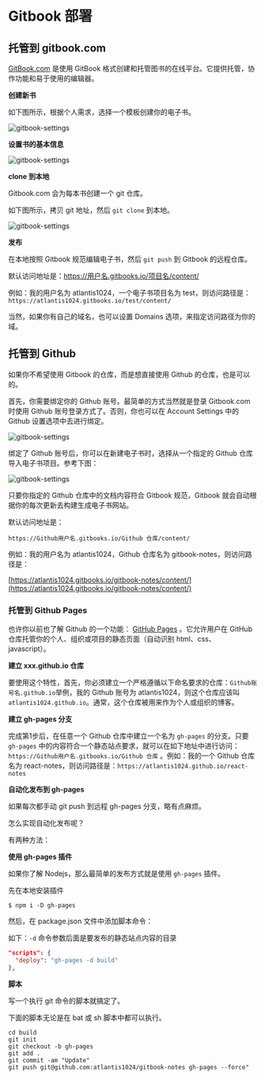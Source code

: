 # Gitbook 部署

## 托管到 gitbook.com

[GitBook.com](https://www.gitbook.com/ )  是使用 GitBook 格式创建和托管图书的在线平台。它提供托管，协作功能和易于使用的编辑器。

**创建新书**

如下图所示，根据个人需求，选择一个模板创建你的电子书。

![gitbook-settings](https://raw.githubusercontent.com/atlantis1024/gitbook-notes/master/assets/images/gitbook-new-book.png)

**设置书的基本信息**

![gitbook-settings](https://raw.githubusercontent.com/atlantis1024/gitbook-notes/master/assets/images/gitbook-settings.png)

**clone 到本地**

Gitbook.com 会为每本书创建一个 git 仓库。

如下图所示，拷贝 git 地址，然后 `git clone` 到本地。

![gitbook-settings](https://raw.githubusercontent.com/atlantis1024/gitbook-notes/master/assets/images/gitbook-clone.png)

**发布**

在本地按照 Gitbook 规范编辑电子书，然后 `git push` 到 Gitbook 的远程仓库。

默认访问地址是：https://用户名.gitbooks.io/项目名/content/

例如：我的用户名为 atlantis1024，一个电子书项目名为 test，则访问路径是： `https://atlantis1024.gitbooks.io/test/content/`

当然，如果你有自己的域名，也可以设置 Domains 选项，来指定访问路径为你的域。

## 托管到 Github

如果你不希望使用 Gitbook 的仓库，而是想直接使用 Github 的仓库，也是可以的。

首先，你需要绑定你的 Github 账号。最简单的方式当然就是登录 Gitbook.com 时使用 Github  账号登录方式了。否则，你也可以在 Account Settings 中的 Github 设置选项中去进行绑定。

![gitbook-settings](https://raw.githubusercontent.com/atlantis1024/gitbook-notes/master/assets/images/gitbook-settings-github.png)

绑定了 Github 账号后，你可以在新建电子书时，选择从一个指定的 Github 仓库导入电子书项目。参考下图：

![gitbook-settings](https://raw.githubusercontent.com/atlantis1024/gitbook-notes/master/assets/images/gitbook-new-book-with-github.png)

只要你指定的 Github 仓库中的文档内容符合 Gitbook 规范，Gitbook 就会自动根据你的每次更新去构建生成电子书网站。

默认访问地址是：

```
https://Github用户名.gitbooks.io/Github 仓库/content/
```

例如：我的用户名为 atlantis1024，Github 仓库名为 gitbook-notes，则访问路径是：

[https://atlantis1024.gitbooks.io/gitbook-notes/content/](https://atlantis1024.gitbooks.io/gitbook-notes/content/)

### 托管到 Github Pages

也许你以前也了解 Github 的一个功能： [GitHub Pages](https://pages.github.com/) 。它允许用户在 GitHub 仓库托管你的个人、组织或项目的静态页面（自动识别 html、css、javascript）。

**建立 xxx.github.io 仓库**

要使用这个特性，首先，你必须建立一个严格遵循以下命名要求的仓库：`Github账号名.github.io`举例，我的 Github 账号为 atlantis1024，则这个仓库应该叫 `atlantis1024.github.io`。通常，这个仓库被用来作为个人或组织的博客。

**建立 gh-pages 分支**

完成第1步后，在任意一个 Github 仓库中建立一个名为 `gh-pages` 的分支。只要 `gh-pages` 中的内容符合一个静态站点要求，就可以在如下地址中进行访问：`https://Github用户名.gitbooks.io/Github 仓库` 。例如：我的一个 Github 仓库名为 react-notes，则访问路径是：`https://atlantis1024.github.io/react-notes`

**自动化发布到 gh-pages**

如果每次都手动 git push 到远程 gh-pages 分支，略有点麻烦。

怎么实现自动化发布呢？

有两种方法：

**使用 gh-pages 插件**

如果你了解 Nodejs，那么最简单的发布方式就是使用 `gh-pages` 插件。

先在本地安装插件

```
$ npm i -D gh-pages
```

然后，在 package.json 文件中添加脚本命令：

如下：`-d` 命令参数后面是要发布的静态站点内容的目录

```json
"scripts": {
  "deploy": "gh-pages -d build"
},
```

**脚本**

写一个执行 git 命令的脚本就搞定了。

下面的脚本无论是在 bat 或 sh 脚本中都可以执行。

```
cd build
git init
git checkout -b gh-pages
git add .
git commit -am "Update"
git push git@github.com:atlantis1024/gitbook-notes gh-pages --force"
```